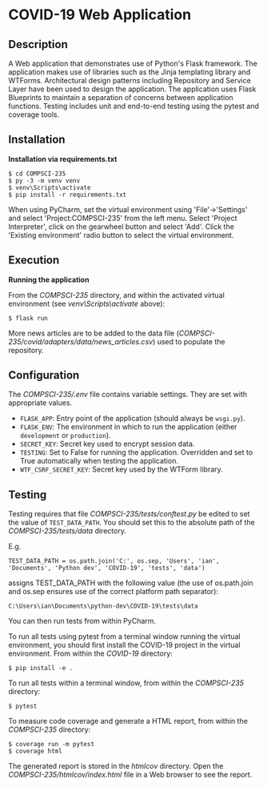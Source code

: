 # COVID-19 Web Application

## Description

A Web application that demonstrates use of Python's Flask framework. The application makes use of libraries such as the Jinja templating library and WTForms. Architectural design patterns including Repository and Service Layer have been used to design the application. The application uses Flask Blueprints to maintain a separation of concerns between application functions. Testing includes unit and end-to-end testing using the pytest and coverage tools. 

## Installation

**Installation via requirements.txt**

```shell
$ cd COMPSCI-235
$ py -3 -m venv venv
$ venv\Scripts\activate
$ pip install -r requirements.txt
```

When using PyCharm, set the virtual environment using 'File'->'Settings' and select 'Project:COMPSCI-235' from the left menu. Select 'Project Interpreter', click on the gearwheel button and select 'Add'. Click the 'Existing environment' radio button to select the virtual environment. 

## Execution

**Running the application**

From the *COMPSCI-235* directory, and within the activated virtual environment (see *venv\Scripts\activate* above):

````shell
$ flask run
```` 

More news articles are to be added to the data file (*COMPSCI-235/covid/adapters/data/news_articles.csv*) used to populate the repository.

## Configuration

The *COMPSCI-235/.env* file contains variable settings. They are set with appropriate values.

* `FLASK_APP`: Entry point of the application (should always be `wsgi.py`).
* `FLASK_ENV`: The environment in which to run the application (either `development` or `production`).
* `SECRET_KEY`: Secret key used to encrypt session data.
* `TESTING`: Set to False for running the application. Overridden and set to True automatically when testing the application.
* `WTF_CSRF_SECRET_KEY`: Secret key used by the WTForm library.


## Testing

Testing requires that file *COMPSCI-235/tests/conftest.py* be edited to set the value of `TEST_DATA_PATH`. You should set this to the absolute path of the *COMPSCI-235/tests/data* directory. 

E.g. 

`TEST_DATA_PATH = os.path.join('C:', os.sep, 'Users', 'ian', 'Documents', 'Python dev', 'COVID-19', 'tests', 'data')`

assigns TEST_DATA_PATH with the following value (the use of os.path.join and os.sep ensures use of the correct platform path separator):

`C:\Users\ian\Documents\python-dev\COVID-19\tests\data`

You can then run tests from within PyCharm.

To run all tests using pytest from a terminal window running the virtual environment, you should first install the COVID-19 project in the virtual environment. From within the *COVID-19* directory:

````
$ pip install -e .
````

To run all tests within a terminal window, from within the *COMPSCI-235* directory:

```
$ pytest
```

To measure code coverage and generate a HTML report, from within the *COMPSCI-235* directory:

````
$ coverage run -m pytest
$ coverage html
````

The generated report is stored in the *htmlcov* directory. Open the *COMPSCI-235/htmlcov/index.html* file in a Web browser to see the report.
 